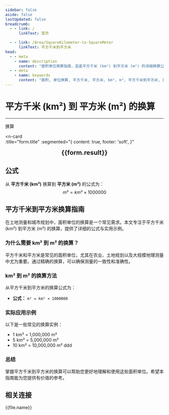 ```yaml
---
sidebar: false
aside: false
lastUpdated: false
breadcrumb:
  - - link: /
      linkText: 首页

  - - link: /Area/SquareKilometer-to-SquareMeter
      linkText: 平方千米到平方米
head:
  - - meta
    - name: description
      content: "面积单位换算指南，涵盖平方千米 (km²) 到平方米 (m²) 的详细换算公式与说明。"
  - - meta
    - name: keywords
      content: "面积, 单位换算, 平方千米, 平方米, km², m², 平方千米到平方米, 面积换算指南, 平方千米转平方米, 平方米换算平方千米, 平方千米和平方米的换算, 一平方千米等于多少平方米, 平方米和平方千米换算, 平方千米单位, 平方米单位换算, 平方千米符号, 平方米符号, 平方千米换算平方米, 平方米和平方千米, 平方千米到平方米, 平方米到平方千米, 面积单位换算, 一平方米等于多少平方千米, 平方千米和平方米, 土地面积换算, 农业面积单位, 平方米换算, 平方千米换算, 面积计算, 面积测量单位, 平方米面积, 平方千米面积, 大面积单位, 土地规划单位, 城市规划面积, 地理测量单位"
---
```

# 平方千米 (km²) 到 平方米 (m²) 的换算
---
<script setup>
import { onMounted, reactive, inject, ref } from 'vue'
import { NButton, NForm, NFormItem, NInput, NInputNumber, NSelect, NCard, useMessage,NGrid ,NGi } from 'naive-ui'
import { defineClientComponent } from 'vitepress'
import { Area } from '../files';
const seoKey = [
  '平方千米转平方米',
  '平方米换算平方千米',
  '平方千米和平方米的换算',
  '一平方千米等于多少平方米',
  '平方米和平方千米换算',
  '平方千米单位',
  '平方米单位换算',
  '平方千米符号',
  '平方米符号',
  '平方千米换算平方米',
  '平方米和平方千米',
  '平方千米到平方米',
  '平方米到平方千米',
  '面积单位换算',
  '一平方米等于多少平方千米',
  '平方千米和平方米',
  '土地面积换算',
  '农业面积单位',
  '平方米换算',
  '平方千米换算',
  '面积计算',
  '面积测量单位',
  '平方米面积',
  '平方千米面积',
  '大面积单位',
  '土地规划单位',
  '城市规划面积',
  '地理测量单位'
]
const convert = inject('convert')

const form = reactive({
  number: null,
  result: '',
  title: '平方千米 (km²) 到 平方米 (m²) 的换算',
})

const convertHandler = () => {
  if (form.number !== null && !isNaN(form.number)) {
    const convertedValue = parseFloat(form.number) * 1000000
    form.result = `${form.number}km² = ${convertedValue.toFixed(2)}m²`
  } else {
    form.result = '请输入有效的数值。'
  }
}
</script>

<n-form size="large" :model="form">
  <n-form-item label="平方千米 (km²)">
    <n-input-number v-model:value="form.number" placeholder="输入平方千米" style="width: 100%" />
  </n-form-item>
  <n-form-item>
    <n-button type="info" @click="convertHandler" block>换算</n-button>
  </n-form-item>
</n-form>

<n-card  
  :title="form.title"
  :segmented="{
    content: true,
    footer: 'soft',
  }"
>
  <div  style="text-align:center;font-size:20px;">
    <strong>{{form.result}}</strong>
  </div>
    <template #footer>
    <div>
      <span v-for="item of seoKey">{{item}}，</span>
    </div>
  </template>
</n-card>

## 公式

从 **平方千米 (km²)** 换算到 **平方米 (m²)** 的公式为：
$$ m² = km² \times 1000000 $$

## 平方千米到平方米换算指南

在土地测量和城市规划中，面积单位的换算是一个常见需求。本文专注于平方千米 (km²) 到平方米 (m²) 的换算，提供了详细的公式与实用示例。

### 为什么需要 km² 到 m² 的换算？

平方千米和平方米是常见的面积单位，尤其在农业、土地规划以及大规模地理测量中尤为重要。通过精确的换算，可以确保测量的一致性和准确性。

### km² 到 m² 的换算方法

从平方千米到平方米的换算公式为：

- **公式：** `m² = km² × 1000000`

### 实际应用示例

以下是一些常见的换算实例：

- 1 km² = 1,000,000 m²
- 5 km² = 5,000,000 m²
- 10 km² = 10,000,000 m²
ddd

### 总结

掌握平方千米到平方米的换算可以帮助您更好地理解和使用这些面积单位。希望本指南能为您提供有价值的参考。

## 相关连接
<n-grid x-gap="12" :cols="2">
  <n-gi v-for="(file, index) in Area" :key="index">
    <n-button
      text
      tag="a"
      :href="file.path"
      type="info"
    >
      {{file.name}}
    </n-button>
  </n-gi>
</n-grid>